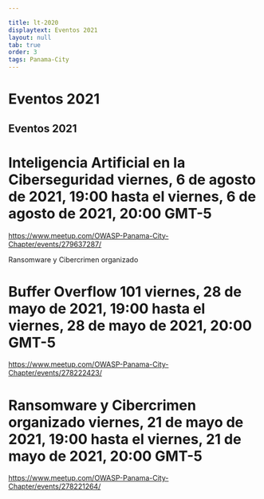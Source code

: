 ```yaml
---

title: lt-2020
displaytext: Eventos 2021
layout: null
tab: true
order: 3
tags: Panama-City
---
```


# Eventos 2021

## Eventos 2021

# Inteligencia Artificial en la Ciberseguridad   viernes, 6 de agosto de 2021, 19:00 hasta el viernes, 6 de agosto de 2021, 20:00 GMT-5

https://www.meetup.com/OWASP-Panama-City-Chapter/events/279637287/


Ransomware y Cibercrimen organizado
#  Buffer Overflow 101 viernes, 28 de mayo de 2021, 19:00 hasta el viernes, 28 de mayo de 2021, 20:00 GMT-5

https://www.meetup.com/OWASP-Panama-City-Chapter/events/278222423/


#  Ransomware y Cibercrimen organizado viernes, 21 de mayo de 2021, 19:00 hasta el viernes, 21 de mayo de 2021, 20:00 GMT-5

https://www.meetup.com/OWASP-Panama-City-Chapter/events/278221264/


